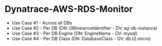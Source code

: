 # Dynatrace-AWS-RDS-Monitor

- Use Case #1 - Across all DBs
- Use Case #2 - Per DB (DN: DBInstanceIdentifier - DV: ag-db-instance)
- Use Case #3 - Per DB Engine (DN: EngineName - DV: mysql)
- Use Case #4 - Per DB Class (DN: DatabaseClass - DV: db.t2.micro)